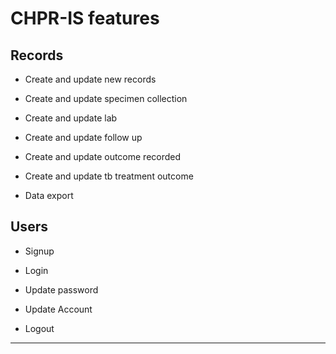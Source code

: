 # CHPR-IS features

## Records

- Create and update new records

- Create and update specimen collection

- Create and update lab

- Create and update follow up

- Create and update outcome recorded

- Create and update tb treatment outcome

- Data export

## Users

- Signup

- Login

- Update password

- Update Account

- Logout

---
